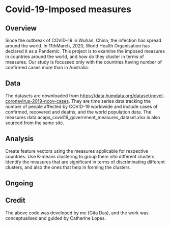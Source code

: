# Covid-19-Imposed measures ##

## Overview ##

Since the outbreak of COVID-19 in Wuhan, China, the infection has spread around the world. In 11thMarch, 2020, World Health Organisation has declared it as a Pandemic. This project is to examine the imposed measures in countries around the world, and how do they cluster in terms of measures. Our study is focussed only with the countries having number of confirmed cases more than in Australia.

 ## Data ##

The datasets are downloaded from https://data.humdata.org/dataset/novel-coronavirus-2019-ncov-cases. They are time series data tracking the number of people affected by COVID-19 worldwide and include cases of confirmed, recovered and deaths, and the world population data. The measures data acaps\_covid19\_government\_measures\_dataset.xlsx is also sourced from the same site.

 ## Analysis ##

Create feature vectors using the measures applicable for respective countries. Use K-means clustering to group them into different clusters. Identify the measures that are significant in terms of discriminating different clusters, and also the ones that help in forming the clusters.

## Ongoing ##

## Credit ##
The above code was developed by me (Gita Das), and the work was conceptualised and guided by Catherine Lopes.
